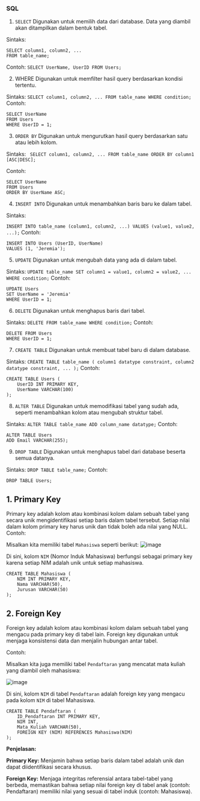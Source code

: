 ### SQL

1. `SELECT`
Digunakan untuk memilih data dari database. Data yang diambil akan ditampilkan dalam bentuk tabel.

Sintaks:
```
SELECT column1, column2, ...
FROM table_name;
```
Contoh:
`SELECT UserName, UserID
FROM Users;`

2. WHERE
Digunakan untuk memfilter hasil query berdasarkan kondisi tertentu.

Sintaks:
`
SELECT column1, column2, ...
FROM table_name
WHERE condition;
`
Contoh:

```
SELECT UserName
FROM Users
WHERE UserID = 1;
```

3. `ORDER BY`
Digunakan untuk mengurutkan hasil query berdasarkan satu atau lebih kolom.

Sintaks:
`
SELECT column1, column2, ...
FROM table_name
ORDER BY column1 [ASC|DESC];`

Contoh:
```
SELECT UserName
FROM Users
ORDER BY UserName ASC;
```

4. `INSERT INTO`
Digunakan untuk menambahkan baris baru ke dalam tabel.

Sintaks:

`INSERT INTO table_name (column1, column2, ...)
VALUES (value1, value2, ...);`
Contoh:
```
INSERT INTO Users (UserID, UserName)
VALUES (1, 'Jeremia');
```

5. `UPDATE`
Digunakan untuk mengubah data yang ada di dalam tabel.

Sintaks:
`UPDATE table_name
SET column1 = value1, column2 = value2, ...
WHERE condition;`
Contoh:
```
UPDATE Users
SET UserName = 'Jeremia'
WHERE UserID = 1;
```

6. `DELETE`
Digunakan untuk menghapus baris dari tabel.

Sintaks:
`DELETE FROM table_name
WHERE condition;`
Contoh:
```
DELETE FROM Users
WHERE UserID = 1;
```

7. `CREATE TABLE`
Digunakan untuk membuat tabel baru di dalam database.

Sintaks:
`CREATE TABLE table_name (
    column1 datatype constraint,
    column2 datatype constraint,
    ...
);`
Contoh:
```
CREATE TABLE Users (
    UserID INT PRIMARY KEY,
    UserName VARCHAR(100)
);
```

8. `ALTER TABLE`
Digunakan untuk memodifikasi tabel yang sudah ada, seperti menambahkan kolom atau mengubah struktur tabel.

Sintaks:
`ALTER TABLE table_name
ADD column_name datatype;`
Contoh:
```
ALTER TABLE Users
ADD Email VARCHAR(255);
```

9. `DROP TABLE`
Digunakan untuk menghapus tabel dari database beserta semua datanya.

Sintaks:
`DROP TABLE table_name;`
Contoh:
```
DROP TABLE Users;
```

## 1. Primary Key
Primary key adalah kolom atau kombinasi kolom dalam sebuah tabel yang secara unik mengidentifikasi setiap baris dalam tabel tersebut. Setiap nilai dalam kolom primary key harus unik dan tidak boleh ada nilai yang NULL.
Contoh:

Misalkan kita memiliki tabel `Mahasiswa` seperti berikut:
![image](https://github.com/user-attachments/assets/a30106f4-5665-400b-913e-cf5a11f4e477)

Di sini, kolom `NIM` (Nomor Induk Mahasiswa) berfungsi sebagai primary key karena setiap NIM adalah unik untuk setiap mahasiswa.

```
CREATE TABLE Mahasiswa (
    NIM INT PRIMARY KEY,
    Nama VARCHAR(50),
    Jurusan VARCHAR(50)
);

```

## 2. Foreign Key
Foreign key adalah kolom atau kombinasi kolom dalam sebuah tabel yang mengacu pada primary key di tabel lain. Foreign key digunakan untuk menjaga konsistensi data dan menjalin hubungan antar tabel.

Contoh:

Misalkan kita juga memiliki tabel `Pendaftaran` yang mencatat mata kuliah yang diambil oleh mahasiswa:

![image](https://github.com/user-attachments/assets/3e196e3c-3ef0-48a1-b285-45ea9b0b7e66)

Di sini, kolom `NIM` di tabel `Pendaftaran` adalah foreign key yang mengacu pada kolom `NIM` di tabel Mahasiswa.
```
CREATE TABLE Pendaftaran (
    ID_Pendaftaran INT PRIMARY KEY,
    NIM INT,
    Mata_Kuliah VARCHAR(50),
    FOREIGN KEY (NIM) REFERENCES Mahasiswa(NIM)
);
```

**Penjelasan:**

**Primary Key:** Menjamin bahwa setiap baris dalam tabel adalah unik dan dapat diidentifikasi secara khusus.

**Foreign Key:** Menjaga integritas referensial antara tabel-tabel yang berbeda, memastikan bahwa setiap nilai foreign key di tabel anak (contoh: Pendaftaran) memiliki nilai yang sesuai di tabel induk (contoh: Mahasiswa).
